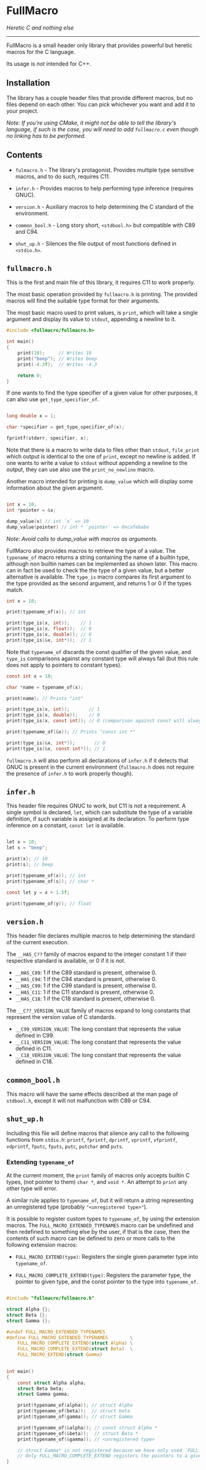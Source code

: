

# FullMacro

*Heretic C and nothing else*


---

FullMacro is a small header only library that provides powerful but heretic macros for the C language.

Its usage is _not_ intended for C++.

## Installation

The library has a couple header files that provide different macros, but no files depend on each other.
You can pick whichever you want and add it to your project.

*Note: If you're using CMake, it might not be able to tell the library's language, if such is the case,
you will need to add `fullmacro.c` even though no linking has to be performed.* 

## Contents

- `fulmacro.h` - The library's protagonist. Provides multiple type sensitive macros, and to do such, requires C11.

- `infer.h` - Provides macros to help performing type inference (requires GNUC).

- `version.h` - Auxiliary macros to help determining the C standard of the environment.

- `common_bool.h` - Long story short, `<stdbool.h>` but compatible with C89 and C94.

- `shut_up.h` - Silences the file output of most functions defined in `<stdio.h>`.

## `fullmacro.h`

This is the first and main file of this library, it requires C11 to work properly.
 
The most basic operation provided by `fullmacro.h` is printing.
The provided macros will find the suitable type format for their arguments.
 
The most basic macro used to print values, is `print`, which will take a single argument and display its value to 
`stdout`, appending a newline to it.

```c
#include <fullmacro/fullmacro.h>

int main()
{
    print(10);     // Writes 10
    print("beep"); // Writes beep
    print(-4.3f);  // Writes -4.3

    return 0;    
}
```

If one wants to find the type specifier of a given value for other purposes, it can also use `get_type_specifier_of`.

```c

long double x = 1;

char *specifier = get_type_specifier_of(x);

fprintf(stderr, specifier, x);

```

Note that there is a macro to write data to files other than `stdout`, `file_print` which output is identical
to the one of `print`, except no newline is added.
If one wants to write a value to `stdout` without appending a newline to the output, they can use also use
the `print_no_newline` macro.

Another macro intended for printing is `dump_value` which will display some information about the given argument. 

```c

int x = 10;
int *pointer = &x;

dump_value(x) // int `x` => 10
dump_value(pointer) // int * `pointer` => 0xcafebabe
```

*Note: Avoid calls to dump_value with macros as arguments.*

FullMacro also provides macros to retrieve the type of a value.
The `typename_of` macro returns a string containing the name of a builtin type, although non builtin names can be
implemented as shown later.
This macro can in fact be used to check the the type of a given value, but a better alternative is available.
The `type_is` macro compares its first argument to the type provided as the second argument,
and returns 1 or 0 if the types match.

```c
int x = 10;

print(typename_of(x)); // int

print(type_is(x, int));    // 1
print(type_is(x, float));  // 0
print(type_is(x, double)); // 0
print(type_is(&x, int*));  // 1
```
 
Note that `typename_of` discards the const qualifier of the given value, and `type_is` comparisons against any constant
type will always fail (but this rule does not apply to pointers to constant types).
 
```c
const int x = 10;

char *name = typename_of(x);

print(name); // Prints "int"

print(type_is(x, int));       // 1
print(type_is(x, double));    // 0
print(type_is(x, const int)); // 0 (comparison against const will always fail)

print(typename_of(&x)); // Prints "const int *"

print(type_is(&x, int*));       // 0
print(type_is(&x, const int*)); // 1

```

`fullmacro.h` will also perform all declarations of `infer.h` if it detects that GNUC is present in the current
 environment (`fullmacro.h` does not require the presence of `infer.h` to work properly though). 

## `infer.h`

This header file requires GNUC to work, but C11 is not a requirement.
A single symbol is declared, `let`, which can substitute the type of a variable definition, if such variable is
assigned at its declaration. To perform type inference on a constant, `const let` is available.
 
```c

let x = 10;
let s = "beep";

print(x); // 10
print(s); // beep

print(typename_of(x)); // int
print(typename_of(s)); // char *

const let y = x + 1.5f;

print(typename_of(y)); // float

```

## `version.h`

This header file declares multiple macros to help determining the standard of the current execution.

The `__HAS_C??` family of macros expand to the integer constant 1 if their respective standard is available, or 0 if it
is not.

- `__HAS_C89`: 1 if the C89 standard is present, otherwise 0.
- `__HAS_C94`: 1 if the C94 standard is present, otherwise 0.
- `__HAS_C99`: 1 if the C99 standard is present, otherwise 0.
- `__HAS_C11`: 1 if the C11 standard is present, otherwise 0.
- `__HAS_C18`: 1 if the C18 standard is present, otherwise 0.

The `__C??_VERSION_VALUE` family of macros expand to long constants that represent the version value of C standards.

- `__C99_VERSION_VALUE`: The long constant that represents the value defined in C99.
- `__C11_VERSION_VALUE`: The long constant that represents the value defined in C11.
- `__C18_VERSION_VALUE`: The long constant that represents the value defined in C18.


## `common_bool.h`

This macro will have the same effects described at the man page of `stdbool.h`, except it will not malfunction with C89
or C94.

## `shut_up.h`

Including this file will define macros that silence any call to the following functions from `stdio.h`:
`printf`, `fprintf`, `dprintf`, `vprintf`, `vfprintf`, `vdprintf`, `fputc`, `fputs`, `putc`, `putchar` and `puts`.


###  Extending `typename_of`

At the current moment, the `print` family of macros only accepts builtin C types, (not pointer to them) `char *`, and
`void *`. An attempt to `print` any other type will error.

A similar rule applies to `typename_of`, but it will return a string representing an unregistered type
 (probably `"<unregistered type>"`).
 
 It is possible to register custom types to `typename_of`, by using the extension macros.
 The `FULL_MACRO_EXTENDED_TYPENAMES` macro can be undefined and then redefined to something else by the user, if
that is the case, then the contents of such macro can be defined to zero or more calls to the following extension
macros:

- `FULL_MACRO_EXTEND(type)`: Registers the single given parameter type into `typename_of`.

- `FULL_MACRO_COMPLETE_EXTEND(type)`: Registers the parameter type, the pointer to given type, and the const pointer to
 the type into `typename_of`.

```c

#include "fullmacro/fullmacro.h"

struct Alpha {};
struct Beta {};
struct Gamma {};

#undef FULL_MACRO_EXTENDED_TYPENAMES
#define FULL_MACRO_EXTENDED_TYPENAMES        \
    FULL_MACRO_COMPLETE_EXTEND(struct Alpha) \
    FULL_MACRO_COMPLETE_EXTEND(struct Beta)  \
    FULL_MACRO_EXTEND(struct Gamma)
    

int main()
{
    const struct Alpha alpha;
    struct Beta beta;
    struct Gamma gamma;

    print(typename_of(alpha)); // struct Alpha
    print(typename_of(beta));  // struct beta
    print(typename_of(gamma)); // struct Gamma

    print(typename_of(&alpha)); // const struct Alpha *
    print(typename_of(&beta));  // struct Beta *
    print(typename_of(&gamma)); // <unregistered type>

    // struct Gamma* is not registered because we have only used `FULL_MACRO_EXTEND` on it.
    // Only FULL_MACRO_COMPLETE_EXTEND registers the pointers to a given type.
}
```
